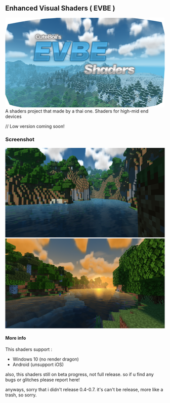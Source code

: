 ## Enhanced Visual Shaders ( EVBE )
![](evbe_thumbnail.png)
A shaders project that made by a thai one.
Shaders for high-mid end devices

// Low version coming soon!

### Screenshot
![](sc_1.png)
![](sc_2.png)

#### More info

This shaders support :
- Windows 10 (no render dragon)
- Android (unsupport iOS)

also, this shaders still on beta progress, not full release.
so if u find any bugs or glitches please report here!

anyways, sorry that i didn't release 0.4-0.7.
it's can't be release, more like a trash, so sorry.
